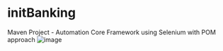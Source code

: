# initBanking
Maven Project - Automation Core Framework using Selenium with POM approach
![image](https://user-images.githubusercontent.com/26355739/139523308-2defc156-70e7-4055-9549-46fc94341302.png)
